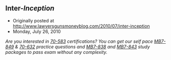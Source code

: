 ## Inter-<em>Inception</em>

 * Originally posted at http://www.lawyersgunsmoneyblog.com/2010/07/inter-inception
 * Monday, July 26, 2010

_Are you interested in [70-583](http://www.thepass4sure.us/70-583-dumps.html) certifications? You can get our self pace [MB7-849](http://www.thepass4sure.me/MB7-849.html) & [70-632](http://www.thepass4sure.me/70-632.html) practice questions and [MB7-838](http://www.pass4sures.ca/MB7-838.html) and [MB7-843](http://www.pass4sures.ca/MB7-843.html) study packages to pass exam without any complexity._ 